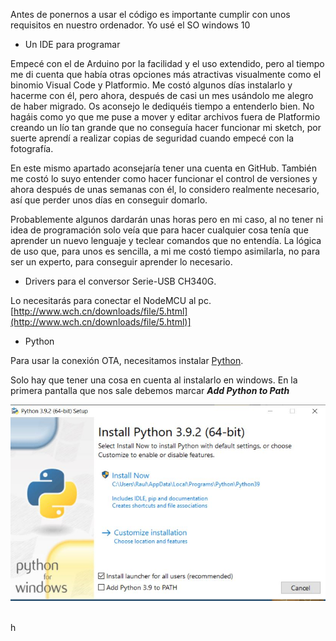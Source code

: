 Antes de ponernos a usar el código es importante cumplir con unos requisitos en nuestro ordenador. Yo usé el SO windows 10

* Un IDE para programar

Empecé con el de Arduino por la facilidad y el uso extendido, pero al tiempo me di cuenta que había otras opciones más atractivas visualmente como el binomio Visual Code y Platformio. Me costó algunos días instalarlo y hacerme con él, pero ahora, después de casi un mes usándolo me alegro de haber migrado. Os aconsejo le dediquéis tiempo a entenderlo bien. No hagáis como yo que me puse a mover y editar archivos fuera de Platformio creando un lío tan grande que no conseguía hacer funcionar mi sketch, por suerte aprendí a realizar copias de seguridad cuando empecé con la fotografía.

En este mismo apartado aconsejaría tener una cuenta en GitHub. También me costó lo suyo entender como hacer funcionar el control de versiones y ahora después de unas semanas con él, lo considero realmente necesario, así que perder unos días en conseguir domarlo. 

Probablemente algunos dardarán unas horas pero en mi caso, al no tener ni idea de programación solo veía que para hacer cualquier cosa tenía que aprender un nuevo lenguaje y teclear comandos que no entendía. La lógica de uso que, para unos es sencilla, a mi me costó tiempo asimilarla, no para ser un experto, para conseguir aprender lo necesario.

* Drivers para el conversor Serie-USB CH340G.

Lo necesitarás para conectar el NodeMCU al pc. [http://www.wch.cn/downloads/file/5.html](http://www.wch.cn/downloads/file/5.html)]

* Python

Para usar la conexión OTA, necesitamos instalar [Python](https://www.python.org/downloads/).

Solo hay que tener una cosa en cuenta al instalarlo en windows. En la primera pantalla que nos sale debemos marcar **_Add Python to Path_**

<p align="center">
    <img src="https://github.com/NewbieMakerLearning/Servidor_Estacion_Meteo/blob/master/pictures/Python.JPG" width="550" title="hola amigo">
    </p>
    <br>
h